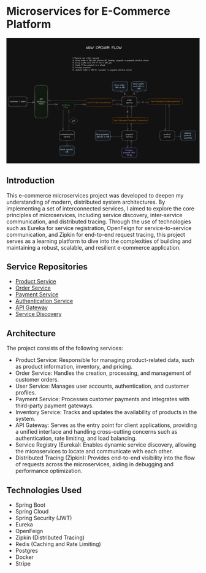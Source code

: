 # Microservices for E-Commerce Platform

![architecture diagram](/assets/microservice_architecture_diagram.png)

## Introduction
This e-commerce microservices project was developed to deepen my understanding of modern, distributed system architectures. By implementing a set of interconnected services, I aimed to explore the core principles of microservices, including service discovery, inter-service communication, and distributed tracing. Through the use of technologies such as Eureka for service registration, OpenFeign for service-to-service communication, and Zipkin for end-to-end request tracing, this project serves as a learning platform to dive into the complexities of building and maintaining a robust, scalable, and resilient e-commerce application. 

## Service Repositories
- [Product Service](https://github.com/bryanyi/siramiks-ProductService)
- [Order Service](https://github.com/bryanyi/siramiks-OrderService)
- [Payment Service](https://github.com/bryanyi/siramiks-PaymentService)
- [Authentication Service](https://github.com/bryanyi/Siramiks-Auth-Service)
- [API Gateway](https://github.com/bryanyi/siramiks-ApiGateway)
- [Service Discovery](https://github.com/bryanyi/siramiks-ServiceDiscovery)

## Architecture
The project consists of the following services:
- Product Service: Responsible for managing product-related data, such as product information, inventory, and pricing.
- Order Service: Handles the creation, processing, and management of customer orders.
- User Service: Manages user accounts, authentication, and customer profiles.
- Payment Service: Processes customer payments and integrates with third-party payment gateways.
- Inventory Service: Tracks and updates the availability of products in the system.
- API Gateway: Serves as the entry point for client applications, providing a unified interface and handling cross-cutting concerns such as authentication, rate limiting, and load balancing.
- Service Registry (Eureka): Enables dynamic service discovery, allowing the microservices to locate and communicate with each other.
- Distributed Tracing (Zipkin): Provides end-to-end visibility into the flow of requests across the microservices, aiding in debugging and performance optimization.

## Technologies Used
- Spring Boot
- Spring Cloud
- Spring Security (JWT)
- Eureka 
- OpenFeign
- Zipkin (Distributed Tracing)
- Redis (Caching and Rate Limiting)
- Postgres
- Docker
- Stripe
